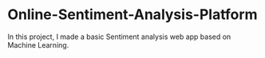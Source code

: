 # Online-Sentiment-Analysis-Platform
In this project, I made a basic Sentiment analysis web app based on Machine Learning.
